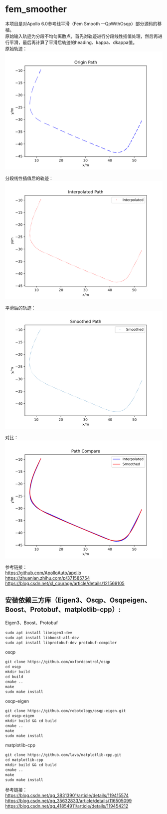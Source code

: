 # fem_smoother
本项目是对Apollo 6.0参考线平滑（Fem Smooth --QpWithOsqp）部分源码的移植。  
原始输入轨迹为分段不均匀离散点，首先对轨迹进行分段线性插值处理，然后再进行平滑，最后再计算了平滑后轨迹的heading、kappa、dkappa值。  
原始轨迹：  
![Image text](https://github.com/FasonLee/fem_smoother/blob/master/pictures/Origin_Path.svg)  

分段线性插值后的轨迹：  
![Image text](https://github.com/FasonLee/fem_smoother/blob/master/pictures/Interpolated_Path.svg)  

平滑后的轨迹：  
![Image text](https://github.com/FasonLee/fem_smoother/blob/master/pictures/Smoothed_Path.svg)  

对比：  
![Image text](https://github.com/FasonLee/fem_smoother/blob/master/pictures/Compare.svg)  


参考链接：  
https://github.com/ApolloAuto/apollo  
https://zhuanlan.zhihu.com/p/371585754  
https://blog.csdn.net/xl_courage/article/details/121569105  

## 安装依赖三方库（Eigen3、Osqp、Osqpeigen、Boost、Protobuf、matplotlib-cpp）:  
Eigen3、Boost、Protobuf
```
sudo apt install libeigen3-dev  
sudo apt install libboost-all-dev  
sudo apt install libprotobuf-dev protobuf-compiler  
```

osqp
```
git clone https://github.com/oxfordcontrol/osqp  
cd osqp  
mkdir build  
cd build  
cmake ..
make  
sudo make install  
```

osqp-eigen
```
git clone https://github.com/robotology/osqp-eigen.git  
cd osqp-eigen  
mkdir build && cd build  
cmake ..  
make  
sudo make install  
```

matplotlib-cpp
```
git clone https://github.com/lava/matplotlib-cpp.git  
cd matplotlib-cpp  
mkdir build && cd build  
cmake ..  
make  
sudo make install  
```

参考链接：  
https://blog.csdn.net/qq_38313901/article/details/119415574  
https://blog.csdn.net/qq_35632833/article/details/116505099  
https://blog.csdn.net/qq_41854911/article/details/119454212  

























